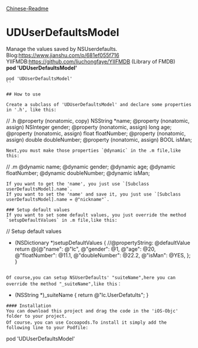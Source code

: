[Chinese-Readme](https://github.com/liuchongfaye/UDUserDefaultsModel/blob/master/README.md)

# UDUserDefaultsModel
 Manage the values saved by NSUserdefaults. 
 Blog:https://www.jianshu.com/p/681ef055f716  
 YIIFMDB:https://github.com/liuchongfaye/YIIFMDB (Library of FMDB)  
 **pod 'UDUserDefaultsModel'**
 ```
 pod 'UDUserDefaultsModel'
 ``

## How to use

Create a subclass of 'UDUserDefaultsModel' and declare some properties in '.h', like this:
```
// .h
@property (nonatomic, copy)    NSString *name;
@property (nonatomic, assign)  NSInteger gender;
@property (nonatomic, assign)  long age;
@property (nonatomic, assign)  float floatNumber;
@property (nonatomic, assign)  double doubleNumber;
@property (nonatomic, assign)  BOOL isMan;
```
Next,you must make those properties `@dynamic` in the .m file,like this:
```
// .m
@dynamic name;
@dynamic gender;
@dynamic age;
@dynamic floatNumber;
@dynamic doubleNumber;
@dynamic isMan;
```
If you want to get the 'name', you just use `[Subclass userDefaultsModel].name`.
If you want to set the 'name' and save it, you just use `[Subclass userDefaultsModel].name = @"nickname"`.

### Setup default values
If you want to set some default values, you just override the method `setupDefaultValues` in .m file,like this:
```
// Setup default values
- (NSDictionary *)setupDefaultValues {
    //@propertyString: @defaultValue
    return @{@"name": @"lc",
             @"gender": @1,
             @"age": @20,
             @"floatNumber": @11.1,
             @"doubleNumber": @22.2,
             @"isMan": @YES,
             };
}
```

Of course,you can setup NSUserDefaults' "suiteName",here you can override the method "_suiteName",like this：
```
- (NSString *)_suiteName {
    return @"lc.UserDefatults";
}
```
#### Installation
You can download this project and drag the code in the 'iOS-Objc' folder to your project.
Of course，you can use Cocoapods.To install it simply add the following line to your Podfile:
```
pod 'UDUserDefaultsModel'
```
